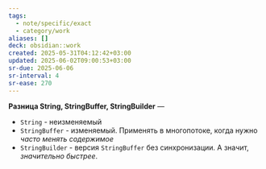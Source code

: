 ```yaml
---
tags:
  - note/specific/exact
  - category/work
aliases: []
deck: obsidian::work
created: 2025-05-31T04:12:42+03:00
updated: 2025-06-02T09:00:53+03:00
sr-due: 2025-06-06
sr-interval: 4
sr-ease: 270
---
```


**Разница String, StringBuffer, StringBuilder**
—
- `String` - неизменяемый
- `StringBuffer` - изменяемый. Применять в многопотоке, когда нужно *часто менять содержимое*
- `StringBuilder` - версия `StringBuffer` без синхронизации. А значит, *значительно быстрее*.
